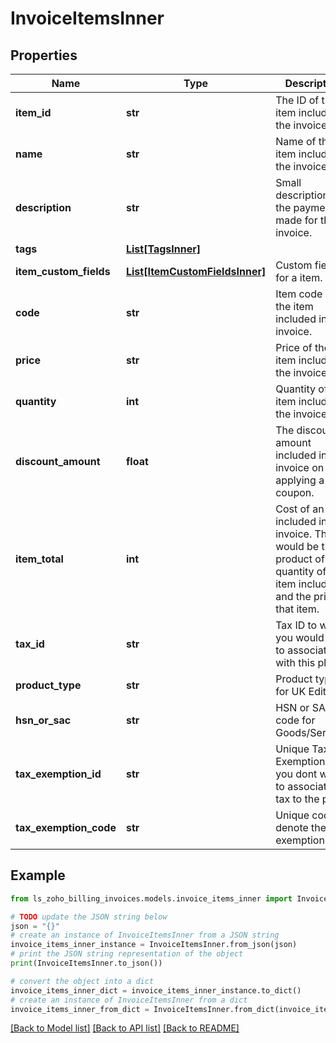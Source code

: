 # InvoiceItemsInner


## Properties

Name | Type | Description | Notes
------------ | ------------- | ------------- | -------------
**item_id** | **str** | The ID of the item included in the invoice. | [optional] 
**name** | **str** | Name of the item included in the invoice. | [optional] 
**description** | **str** | Small description of the payment made for the invoice. | [optional] 
**tags** | [**List[TagsInner]**](TagsInner.md) |  | [optional] 
**item_custom_fields** | [**List[ItemCustomFieldsInner]**](ItemCustomFieldsInner.md) | Custom fields for a item. | [optional] 
**code** | **str** | Item code of the item included in the invoice. | [optional] 
**price** | **str** | Price of the item included in the invoice. | [optional] 
**quantity** | **int** | Quantity of the item included in the invoice. | [optional] 
**discount_amount** | **float** | The discount amount included in an invoice on applying a coupon. | [optional] 
**item_total** | **int** | Cost of an item included in the invoice. This would be the product of quantity of the item included and the price of that item. | [optional] 
**tax_id** | **str** | Tax ID to which you would like to associate with this plan. | [optional] 
**product_type** | **str** | Product type for UK Edition. | [optional] 
**hsn_or_sac** | **str** | HSN or SAC code for Goods/Services | [optional] 
**tax_exemption_id** | **str** | Unique Tax Exemption ID if you dont want to associate a tax to the plan. | [optional] 
**tax_exemption_code** | **str** | Unique code to denote the tax exemption. | [optional] 

## Example

```python
from ls_zoho_billing_invoices.models.invoice_items_inner import InvoiceItemsInner

# TODO update the JSON string below
json = "{}"
# create an instance of InvoiceItemsInner from a JSON string
invoice_items_inner_instance = InvoiceItemsInner.from_json(json)
# print the JSON string representation of the object
print(InvoiceItemsInner.to_json())

# convert the object into a dict
invoice_items_inner_dict = invoice_items_inner_instance.to_dict()
# create an instance of InvoiceItemsInner from a dict
invoice_items_inner_from_dict = InvoiceItemsInner.from_dict(invoice_items_inner_dict)
```
[[Back to Model list]](../README.md#documentation-for-models) [[Back to API list]](../README.md#documentation-for-api-endpoints) [[Back to README]](../README.md)



